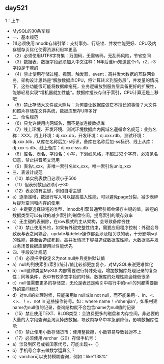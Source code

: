 ## day521 ##
1：上午

- MySQL的30条军规
- 一、基本规范
- (1)必须使用innodb存储引擎：支持事务、行级锁、并发性能更好、CPU及内存缓存页优化使得资源利用率更高
- （2）必须使用UTF8字符集：万国码，无需转码，无乱码风险，节省空间
- （3）数据表、数据字段必须加入中文注释：N年后谁tm知道这个r1，r2，r3字段是干嘛的
- （4）禁止使用存储过程、视同、触发器、event：高并发大数据的互联网业务，架构设计思路是“解放数据库CPU，将计算转义到服务层”，并发量的情况下，这些功能很可能将数据库拖死，业务逻辑放到服务层具备更好的扩展性，能够轻易实现“增机器就加性能”。数据库擅长存储于索引，CPU计算还是上移吧
- （5）禁止存储大文件或大照片：为何要让数据库做它不擅长的事情？大文件和照片存储在文件系统，数据库里存URI多好
- 二、命名规范
- （6）只允许使用内网域名，而不是ip连接数据库
- （7）线上环境、开发环境、测试环境数据库内网域名遵循命名规范：业务名称：XXX，线上环境：dj.xxx.db，开发环境：dj.xxx.rdb，测试环境：dj.xxx.tdb，从库在名称后加-s标识，备库在名称后加-ss标识、线上从库：dj.xxx-s.db、线上备库：dj.xxx-sss.db
- （8）库名、表名、字段名：小写，下划线风格，不超过32个字符，必须见名知意，禁止拼音英文混用
- （9）表名t_xxx，非唯一索引名idx_xxx，唯一索引名uniq_xxx
- 三、表设计规范
- （10）单实例表数目必须小于500
- （11）但表例数目必须小于30
- （12）表必须有主键，例如自增主键
- a）逐渐递增，数据行写入可以提高插入性能，可以避免page分裂，减少表碎片提升空间和内存的使用
- b）主键要选择较短的类型，Innodb引擎普通索引都会保存主键的值，较短的数据类型可以有效的减少索引的磁盘空间，提高索引的缓存效率
- c）无主键的表删除，在row模式的主从架构，会导致备库夯住
- （13）禁止使用外检，如果有外键完整性约束，需要应用程序控制：外键会导致表与表之间耦合，update与delete操作都会涉及相关联的表，十分影响sql的性能，甚至会造成死锁，高并发情况下容易造成数据库性能，大数据高并发业务场景数据库使用以性能优先
- 四、字段设计规范
- （14）必须把字段定义为not null并且提供默认值
- a）null的列使索引/索引/统计/值比较都更加复杂，对MySQL来说更难优化
- b）null这种类型MySQL内部需要进行特殊处理，增加数据库处理记录的复杂性；同等条件，表中有较多空字段的时候，数据库的处理性能会降低很多
- c）null值需要更多的存储空，无论是表还是索引中每行中的null的列都需要额外的空间标识
- d）对null的处理时候，只能采用is null或is not null，而不能采用=、in、<、<>、！=、not in 这些操作符号。如：where name！=‘shenjian’，如果村建name为null值的记录，查询结构就不会包含name为null值的记录
- （15）禁止使用TEXT、BLOB类型：会浪费更多的磁盘和内存空间，非必要的大量的大字段查询会淘汰掉热数据，导致内存命中率急剧降低，影响数据库性能
- （16）禁止使用小数存储货币：使用整数擦，小数容易导致钱对不上
- （17）必须使用varchar（20）存储手机号：
- a）涉及到区号或者国家代号，可能出现+-（）
- b）手机号会拿去做数学运算么？
- c）varchar可以支持模糊查询，例如：like“138%”